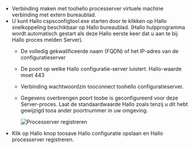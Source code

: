 * Verbinding maken met toohello processerver virtuele machine verbinding met extern bureaublad.
* U kunt Hallo cspsconfigtool.exe starten door te klikken op Hallo snelkoppeling beschikbaar op Hallo bureaublad. (Hallo hulpprogramma wordt automatisch gestart als deze Hallo eerste keer dat u aan te bij Hallo proces melden Server).
  - De volledig gekwalificeerde naam (FQDN) of het IP-adres van de configuratieserver
  - De poort op welke Hallo configuratie-server luistert. Hallo-waarde moet 443
  - Verbinding wachtwoordzin tooconnect toohello configuratieserver.
  - Gegevens overbrengen poort toobe is geconfigureerd voor deze Server-proces. Laat de standaardwaarde Hallo zoals tenzij u dit hebt gewijzigd tooa ander poortnummer in uw omgeving.

    ![Processerver registreren](./media/site-recovery-vmware-register-process-server/register-ps.png)
* Klik op Hallo knop toosave Hallo configuratie opslaan en Hallo processerver registreren.
